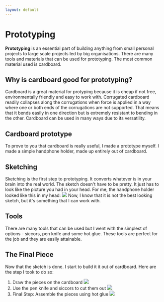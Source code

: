 ```yaml
---
layout: default
---
```

# Prototyping

<strong>Prototyping</strong> is an essential part of building anything from small personal projects to large scale projects led by big organisations. There are many tools and materials that can be used for prototyping. The most common material used is cardboard. 

## Why is cardboard good for prototyping?
Cardboard is a great material for protyping because it is cheap if not free, environmentally friendly and easy to work with. Corrugated cardboard readily collapses along the corrugations when force is applied in a way where one or both ends of the corrugations are not supported. That means that it bends easily in one direction but is extremely resistant to bending in the other. Cardboard can be used in many ways due to its versatility.

## Cardboard prototype
To prove to you that cardboard is really useful, I made a prototype myself.
I made a simple handphone holder, made up entirely out of cardboard. 

## Sketching 
Sketching is the first step to prototyping. It converts whatever is in your brain into the real world. The sketch doesn't have to be pretty. It just has to look like the picture you had in your head. For me, the handphone holder looked like this in my head:
![](../images/sketch_holder.jpg)
Now, I know that it is not the best looking sketch, but it's something that I can work with. 

## Tools
There are many tools that can be used but I went with the simplest of options - siccors, pen knife and some hot glue. These tools are perfect for the job and they are easily attainable. 

## The Final Piece
Now that the sketch is done. I start to build it it out of cardboard. Here are the step I took to do so:

1. Draw the pieces on the cardboard 
![](../images/.jpg)
2. Use the pen knife and siccors to cut them out
![](../images/.jpg)
3. Final Step: Assemble the pieces using hot glue
![](../images/.jpg)